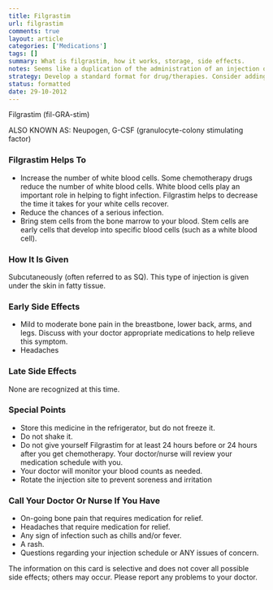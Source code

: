 ```yaml
---
title: Filgrastim
url: filgrastim
comments: true
layout: article
categories: ['Medications']
tags: []
summary: What is filgrastim, how it works, storage, side effects. 
notes: Seems like a duplication of the administration of an injection of filgrastim guide. (But maybe pegfilgrastim and filgrastim are distinct enough to need their own guides). Unclear what early and late side effects mean. 
strategy: Develop a standard format for drug/therapies. Consider adding photos of packaging for all drugs.  (Rethink? No. Some re-writing? Yes. Graphics or diagrams? No. Photography? No. Podcast or audio? No. Video? No)
status: formatted 
date: 29-10-2012
---
```

Filgrastim (fil-GRA-stim)

ALSO KNOWN AS:  Neupogen, G-CSF (granulocyte-colony stimulating factor)

### Filgrastim Helps To

* Increase the number of white blood cells. Some chemotherapy drugs reduce the number of white blood cells. White blood cells play an important role in helping to fight infection. Filgrastim helps to decrease the time it takes for your white cells recover.
* Reduce the chances of a serious infection.
* Bring stem cells from the bone marrow to your blood. Stem cells are early cells that develop into specific blood cells (such as a white blood cell). 

### How It Is Given
Subcutaneously (often referred to as SQ).  This type of injection is given under the skin in fatty tissue. 

### Early Side Effects

* Mild to moderate bone pain in the breastbone, lower back, arms, and legs.  Discuss with your doctor appropriate medications to help relieve this symptom.  
* Headaches

### Late Side Effects

None are recognized at this time.

### Special Points

* Store this medicine in the refrigerator, but do not freeze it.
* Do not shake it.
* Do not give yourself Filgrastim for at least 24 hours before or 24 hours after you get chemotherapy. Your doctor/nurse will review your medication schedule with you.
* Your doctor will monitor your blood counts as needed.
* Rotate the injection site to prevent soreness and irritation

### Call Your Doctor Or Nurse If You Have

* On-going bone pain that requires medication for relief.
* Headaches that require medication for relief.
* Any sign of infection such as chills and/or fever.
* A rash.
* Questions regarding your injection schedule or ANY issues of concern. 

The information on this card is selective and does not cover all possible side effects; others may occur. Please report any problems to your doctor.